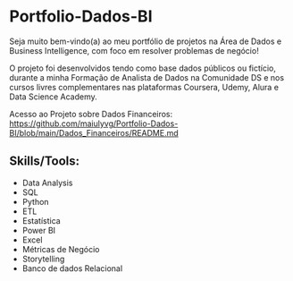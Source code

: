 # Portfolio-Dados-BI

Seja muito bem-vindo(a) ao meu portfólio de projetos na Área de Dados e Business Intelligence, com foco em resolver problemas de negócio!

O projeto foi desenvolvidos tendo como base dados públicos ou fictício, durante a minha Formação de Analista de Dados na Comunidade DS e nos cursos livres complementares nas plataformas Coursera, Udemy, Alura e Data Science Academy.

Acesso ao Projeto sobre Dados Financeiros: https://github.com/maiulyvg/Portfolio-Dados-BI/blob/main/Dados_Financeiros/README.md

## **Skills/Tools**: 
- Data Analysis
- SQL
- Python
- ETL
- Estatística
- Power BI
- Excel
- Métricas de Negócio
- Storytelling 
- Banco de dados Relacional
